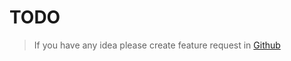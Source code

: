 # TODO

> If you have any idea please create feature request in [Github](https://github.com/alibaba/kt-connect/issues/new?assignees=&labels=&template=feature_request.md&title=)
